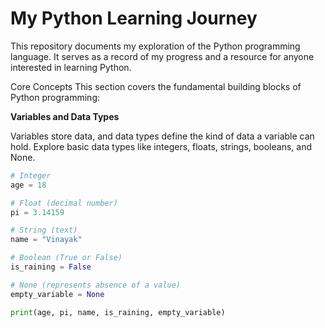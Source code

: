 <h1 class="title">My Python Learning Journey</h1>

<p class="description">This repository documents my exploration of the Python programming language. It serves as a record of my progress and a resource for anyone interested in learning Python.</p>

<div class="content">

  Core Concepts
  This section covers the fundamental building blocks of Python programming:

  **Variables and Data Types**

  Variables store data, and data types define the kind of data a variable can hold. Explore basic data types like integers, floats, strings, booleans, and None.

  ```python
  # Integer
  age = 18

  # Float (decimal number)
  pi = 3.14159

  # String (text)
  name = "Vinayak"

  # Boolean (True or False)
  is_raining = False

  # None (represents absence of a value)
  empty_variable = None

  print(age, pi, name, is_raining, empty_variable)
